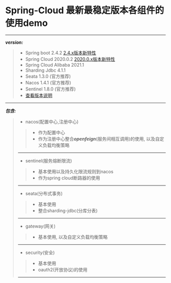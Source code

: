 # Spring-Cloud 最新最稳定版本各组件的使用demo
***
***version:***
> - Spring boot             2.4.2       [2.4.x版本新特性](https://github.com/spring-projects/spring-boot/wiki/Spring-Boot-2.4-Release-Notes)
> - Spring Cloud            2020.0.2    [2020.0.x版本新特性](https://github.com/spring-cloud/spring-cloud-release/wiki/Spring-Cloud-2020.0-Release-Notes)
> - Spring Cloud Alibaba    2021.1
> - Sharding Jdbc           4.1.1
> - Seata                   1.3.0 (官方推荐)
> - Nacos                   1.4.1 (官方推荐)
> - Sentinel                1.8.0 (官方推荐)
> - [查看版本说明](https://github.com/alibaba/spring-cloud-alibaba/wiki/%E7%89%88%E6%9C%AC%E8%AF%B4%E6%98%8E)
***
***包含:***
> - nacos(配置中心,注册中心)
>>  - 作为配置中心
>>  - 作为注册中心整合***openfeign***(服务间相互调用)的使用, 以及自定义负载均衡策略
> ***
> - sentinel(服务熔断限流)
>>  - 基本使用以及持久化限流规则到nacos
>>  - 作为spring cloud断路器的使用
> ***
> - seata(分布式事务)
>>  - 基本使用
>>  - 整合sharding-jdbc(分库分表)
> ***
> - gateway(网关)
>>  - 基本使用, 以及自定义负载均衡策略
> ***
> - security(安全)
>>  - 基本使用
>>  - oauth2(开放协议)的使用
> ***